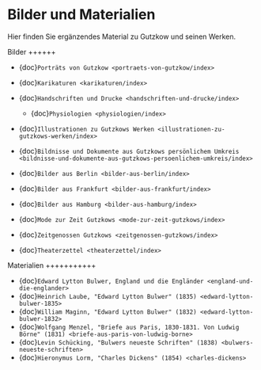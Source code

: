 # Bilder und Materialien

Hier finden Sie ergänzendes Material zu Gutzkow und seinen Werken.

Bilder
++++++

* {doc}`Porträts von Gutzkow <portraets-von-gutzkow/index>`
* {doc}`Karikaturen <karikaturen/index>`
* {doc}`Handschriften und Drucke <handschriften-und-drucke/index>`

  * {doc}`Physiologien <physiologien/index>`

* {doc}`Illustrationen zu Gutzkows Werken <illustrationen-zu-gutzkows-werken/index>`
* {doc}`Bildnisse und Dokumente aus Gutzkows persönlichem Umkreis <bildnisse-und-dokumente-aus-gutzkows-persoenlichem-umkreis/index>`
* {doc}`Bilder aus Berlin <bilder-aus-berlin/index>`
* {doc}`Bilder aus Frankfurt <bilder-aus-frankfurt/index>`
* {doc}`Bilder aus Hamburg <bilder-aus-hamburg/index>`
* {doc}`Mode zur Zeit Gutzkows <mode-zur-zeit-gutzkows/index>`
* {doc}`Zeitgenossen Gutzkows <zeitgenossen-gutzkows/index>`
* {doc}`Theaterzettel <theaterzettel/index>`

Materialien
+++++++++++

* {doc}`Edward Lytton Bulwer, England und die Engländer <england-und-die-englander>`
* {doc}`Heinrich Laube, "Edward Lytton Bulwer" (1835) <edward-lytton-bulwer-1835>`
* {doc}`William Maginn, "Edward Lytton Bulwer" (1832) <edward-lytton-bulwer-1832>`
* {doc}`Wolfgang Menzel, "Briefe aus Paris, 1830-1831. Von Ludwig Börne" (1831) <briefe-aus-paris-von-ludwig-borne>`
* {doc}`Levin Schücking, "Bulwers neueste Schriften" (1838) <bulwers-neueste-schriften>`
* {doc}`Hieronymus Lorm, "Charles Dickens" (1854) <charles-dickens>`
